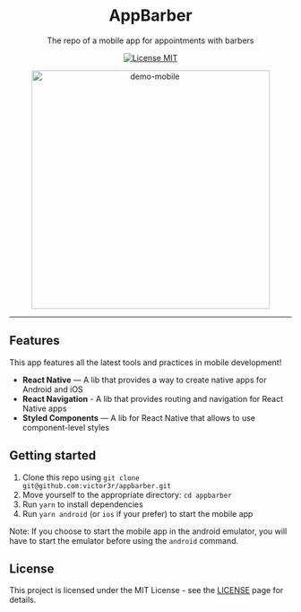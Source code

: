 <h1 align="center">
AppBarber
</h1>

<p align="center">The repo of a mobile app for appointments with barbers</p>

<p align="center">
  <a href="https://opensource.org/licenses/MIT">
    <img src="https://img.shields.io/badge/License-MIT-blue.svg" alt="License MIT">
  </a>
</p>

<div align="center">
  <img src="./.github/app.gif" alt="demo-mobile" height="425">
</div>

<hr />

## Features

This app features all the latest tools and practices in mobile development!

- **React Native** — A lib that provides a way to create native apps for Android and iOS
- **React Navigation** - A lib that provides routing and navigation for React Native apps
- **Styled Components** — A lib for React Native that allows to use component-level styles

## Getting started

1. Clone this repo using `git clone git@github.com:victor3r/appbarber.git`
2. Move yourself to the appropriate directory: `cd appbarber`<br />
3. Run `yarn` to install dependencies<br />
4. Run `yarn android` (or `ios` if your prefer) to start the mobile app

Note: If you choose to start the mobile app in the android emulator, you will have to start the emulator before using
the `android` command.


## License

This project is licensed under the MIT License - see the [LICENSE](https://opensource.org/licenses/MIT) page for details.
